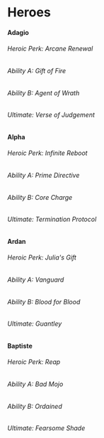 # Heroes

#### Adagio

###### Heroic Perk: Arcane Renewal

###### Ability A: Gift of Fire

###### Ability B: Agent of Wrath

###### Ultimate: Verse of Judgement

#### Alpha

###### Heroic Perk: Infinite Reboot

###### Ability A: Prime Directive

###### Ability B: Core Charge

###### Ultimate: Termination Protocol

#### Ardan

###### Heroic Perk: Julia's Gift

###### Ability A: Vanguard

###### Ability B: Blood for Blood

###### Ultimate: Guantley

#### Baptiste

###### Heroic Perk: Reap

###### Ability A: Bad Mojo

###### Ability B: Ordained

###### Ultimate: Fearsome Shade





